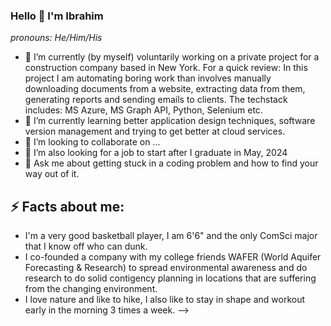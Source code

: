 ### Hello 👋 I'm Ibrahim

_pronouns: He/Him/His_



- 🔭 I’m currently (by myself) voluntarily working on a private project for a construction company based in New York. For a quick review: In this project I am automating boring work than involves manually downloading documents from a website, extracting data from them, generating reports and sending emails to clients. The techstack includes: MS Azure, MS Graph API, Python, Selenium etc.
- 🌱 I’m currently learning better application design techniques, software version management and trying to get better at cloud services.
- 👯 I’m looking to collaborate on ...
- 🤔 I’m also looking for a job to start after I graduate in May, 2024
- 💬 Ask me about getting stuck in a coding problem and how to find your way out of it.


## ⚡ Facts about me: 
- I'm a very good basketball player, I am 6'6" and the only ComSci major that I know off who can dunk.
- I co-founded a company with my college friends WAFER (World Aquifer Forecasting & Research) to spread environmental awareness and do research to do solid contigency planning in locations that are suffering from the changing environment.
- I love nature and like to hike, I also like to stay in shape and workout early in the morning 3 times a week.
-->
